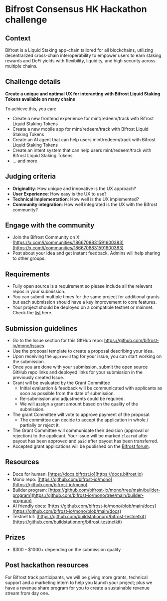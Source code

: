 # Bifrost Consensus HK Hackathon challenge

## Context
Bifrost is a Liquid Staking app-chain tailored for all blockchains, utilizing decentralized cross-chain interoperability to empower users to earn staking rewards and DeFi yields with flexibility, liquidity, and high security across multiple chains.

## Challenge details
**Create a unique and optimal UX for interacting with Bifrost Liquid Staking Tokens available on many chains**

To achieve this, you can:
- Create a new frontend experience for mint/redeem/track with Bifrost Liquid Staking Tokens
- Create a new mobile app for mint/redeem/track with Bifrost Liquid Staking Tokens
- Create an AI agent that can help users mint/redeem/track with Bifrost Liquid Staking Tokens
- Create an intent system that can help users mint/redeem/track with Bifrost Liquid Staking Tokens
- ... and more

## Judging criteria
- **Originality**: How unique and innovative is the UX approach?
- **User Experience**: How easy is the UX to use?
- **Technical Implementation**: How well is the UX implemented?
- **Community integration**: How well integrated is the UX with the Bifrost community?


## Engage with the community
- Join the Bifrost Community on X: [https://x.com/i/communities/1866708831591600383](https://x.com/i/communities/1866708831591600383)
- Post about your idea and get instant feedback. Admins will help sharing to other groups.

## Requirements
- Fully open source is a requirement so please include all the relevant repos in your submission.
- You can submit multiple times for the same project for additional grants but each submission should have a key improvement to core features.
- Your project should be deployed on a compatible testnet or mainnet. Check the [list](https://docs.bifrost.io/for-builders/build-with-slpx/supported-networks) here.

## Submission guidelines
- Go to the Issue section for this GItHub repo: https://github.com/bifrost-io/mono/issues
- Use the proposal template to create a proposal describing your idea.
- Upon receiving the `approved` tag for your issue, you can start working on the submission.
- Once you are done with your submission, submit the open source GitHub repo links and deployed links for your submission in the previously created Issue.
- Grant will be evaluated by the Grant Committee
    - Initial evaluation & feedback will be communicated with applicants as soon as possible from the date of submission.
    - Re-submission and adjustments could be required.
    - We will assign a grant amount based on the quality of the submission.
- The grant Committee will vote to approve payment of the proposal.
    - The committee can decide to accept the application in whole / partially or reject it.
- The Grant Committee will communicate their decision (approval or rejection) to the applicant. Your issue will be marked `cleared` after payout has been approved and `paid` after payout has been transferred.
- Accepted grant applications will be published on the [Bifrost forum](https://bifrost.subsquare.io/).

## Resources
- Docs for human: [https://docs.bifrost.io](https://docs.bifrost.io) 
- Mono repo: [https://github.com/bifrost-io/mono](https://github.com/bifrost-io/mono)
- Builder program: [https://github.com/bifrost-io/mono/tree/main/builder-program](https://github.com/bifrost-io/mono/tree/main/builder-program)
- AI friendly docs: [https://github.com/bifrost-io/mono/blob/main/docs](https://github.com/bifrost-io/mono/blob/main/docs) 
- Testnet kit: [https://github.com/buildstationorg/bifrost-testnetkit](https://github.com/buildstationorg/bifrost-testnetkit) 

## Prizes
- $300 - $1000+ depending on the submission quality

## Post hackathon resources
For Bifrost track participants, we will be giving more grants, technical support and a marketing intern to help you launch your project; plus we have a revenue share program for you to create a sustainable revenue stream from day one.
